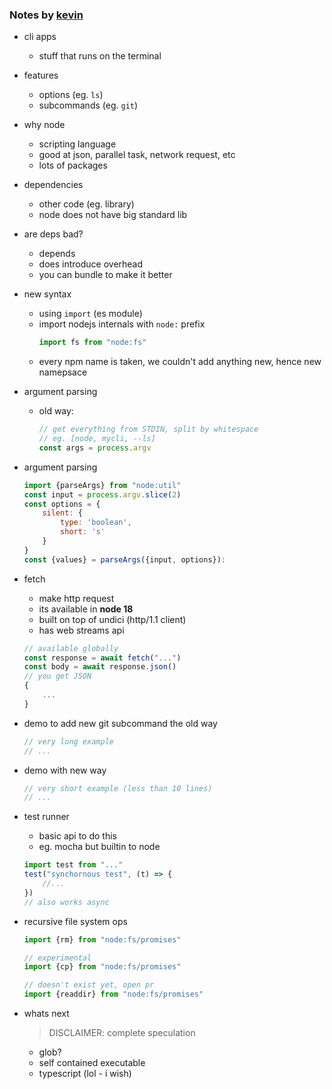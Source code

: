 
### Notes by [kevin](https://github.com/kevinslin)

- cli apps
	- stuff that runs on the terminal
- features
	- options (eg. `ls`)
	- subcommands (eg. `git`)
- why node
	- scripting language
	- good at json, parallel task, network request, etc
	- lots of packages
- dependencies
	- other code (eg. library)
	- node does not have big standard lib
- are deps bad?
	- depends
	- does introduce overhead
	- you can bundle to make it better
- new syntax
	- using `import` (es module)
	- import nodejs internals with `node:` prefix
		```js
		import fs from "node:fs"
		```
	- every npm name is taken, we couldn't add anything new, hence new namepsace
- argument parsing
	- old way:
		```js
		// get everything from STDIN, split by whitespace
		// eg. [node, mycli, --ls]
		const args = process.argv
		```
- argument parsing
	```js
	import {parseArgs} from "node:util"
	const input = process.argv.slice(2)
	const options = {
		silent: {
			type: 'boolean',
			short: 's'
		}
	}
	const {values} = parseArgs({input, options}):
	```
- fetch
	- make http request
	- its available in **node 18**
	- built on top of undici (http/1.1 client)
	- has web streams api
	```js
	// available globally
	const response = await fetch("...")
	const body = await response.json()
	// you get JSON
	{
		...
	}
	```

- demo to add new git subcommand the old way
	```js
	// very long example
	// ...
	```

- demo with new way
	```js
	// very short example (less than 10 lines)
	// ...
	```

- test runner
	- basic api to do this
	- eg. mocha but builtin to node
	```js
	import test from "..."
	test("synchornous test", (t) => {
		//...
	})
	// also works async
	```

- recursive file system ops
	```js
	import {rm} from "node:fs/promises"

	// experimental 
	import {cp} from "node:fs/promises"

	// doesn't exist yet, open pr
	import {readdir} from "node:fs/promises"
	```

- whats next
	> DISCLAIMER: complete speculation

	- glob?
	- self contained executable
	- typescript (lol - i wish)